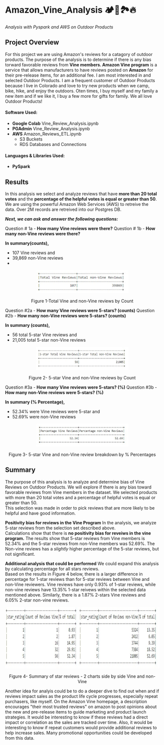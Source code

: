 # Amazon_Vine_Analysis :camping::compass:🏞️:fire:
*Analysis with Pyspark and AWS on Outdoor Products* 
## Project Overview 

For this project we are using Amazon's reviews for a catagory of outdoor products.  The purpose of the analysis is to determine if there is any bias torward favorable reviews from **Vine members.  Amazon Vine program** is a service that allows manufacturers to have reviews posted on **Amazon** for their pre-release items, for an additional fee. 
I am most interested in and selected Outdoor Products.  I am a frequent customer of Outdoor Products because I live in Colorado and love to try new products when we camp, bike, hike, and enjoy the outdoors.   Oten times, I buy myself and my family a new item and if we like it, I buy a few more for gifts for family.  We all love Outdoor Products! 

#### Software Used: 
-  **Google Colab**  Vine_Review_Analysis.ipynb
-  **PGAdmin**  Vine_Review_Analysis.ipynb
-  **AWS** Amazon_Reviews_ETL.ipynb
    -  S3 Buckets
    -  RDS Databases and Connections

#### Languages & Libraries Used: 
-  **PySpark**  

## Results

In this analysis we select and analyze reviews that have **more than 
20 total votes** and the **percentage of the helpful votes is 
equal or greater than 50**. We are using the powerful Amazon Web Services (AWS) to retreive the data.  Over 2M records are retreived into our Postgres DB.   

***Next, we can ask and answer the following questions:*** 

Question # 1a - **How many Vine reviews were there?** 
Question # 1b - **How many non-Vine reviews were there?** 

**In summary(counts),**
-   107 Vine reviews and 
-  39,869 non-Vine reviews
-  
<p align="center">
  <img width="300" height="75" src="https://github.com/mjrotter4445/Amazon_Vine_Analysis/blob/main/Challenge%20work/Graphics/fig%201%20total%20vine%20and%20non.jpg">
</p>
<p align="center">
Figure 1-Total Vine and non-Vine reviews by Count
</p>

Question #2a - **How many Vine reviews were 5-stars? (counts)**
Question #2b - **How many non-Vine reviews were 5-stars? (counts)**

**In summary (counts),**
-   56 total 5-star Vine reviews and 
-  21,005 total 5-star non-Vine reviews 

<p align="center">
  <img width="300" height="75" src="https://github.com/mjrotter4445/Amazon_Vine_Analysis/blob/main/Challenge%20work/Graphics/fig%202%205st%20count%20vine%20and%20non.jpg">
</p>
<p align="center">
Figure 2- 5-star Vine and non-Vine reviews by Count
</p>

Question #3a - **How many Vine reviews were 5-stars? (%)**
Question #3b - **How many non-Vine reviews were 5-stars? (%)**

**In summary (% Percentage),**
-   52.34% were Vine reviews were 5-star and 
-   52.69% were non-Vine reviews 

<p align="center">
  <img width="300" height="75" src="https://github.com/mjrotter4445/Amazon_Vine_Analysis/blob/main/Challenge%20work/Graphics/fig%203%20perc%20of%205star%20vine%20and%20non.jpg">
</p>
<p align="center">
Figure 3- 5-star Vine and non-Vine review breakdown by % Percentages
</p>

## Summary

The purpose of this analysis is to analyze and determine bias of Vine Reviews on Outdoor Products. 
We will explore if there is any bias toward favorable reviews from Vine members in the dataset. We selected products
with more than 20 total votes and a percentage of helpful votes is equal or greater than 50.  
This selection was made in order to pick reviews that are more likely to be helpful and have good information.   

**Positivity bias for reviews in the Vine Program**
In the analysis, we analyze 5-star reviews from the selection set described above.  
Calculations show that there is **no positivity bias for reveiws in the vine 
program.**  The results show that 5-star reviews from Vine members is 52.34% and the 
5-star reviews from non-Vine members was 52.69%.  The Non-vine reviews has a 
*slightly* higher percentage of the 5-star reviews, but not significant.  

**Additional analysis that could be performed**
We could expand this analysis by calculating percentage for all stars reviews.  
Based on the results in Figure 4 below, there is a larger difference in percentage for 1-star
reviews than for 5-star reviews between Vine and non-Vine reviewers. Vine reviews have 
only 0.93% of 1-star reviews, while non-vine reviews have 13.35% 1-star reivews within 
the selected data mentioned above.  Similarly, there is a 1.87% 2-stars Vine reviews and 6.05% 2-star non-vine reviews.  

<p align="center">
  <img width="800" height=200" src="https://github.com/mjrotter4445/Amazon_Vine_Analysis/blob/main/Challenge%20work/Graphics/fig%204%20bothV%20and%20nonV.jpg">
</p>
<p align="center">
Figure 4- Summary of star reviews - 2 charts side by side Vine and non-Vine
</p>

Another idea for analyis could be to do a deeper dive to find out when and if reviews impact
sales as the product life cycle progresses, especially repeat purchasers, like myself.  On the 
Amazon Vine homepage, a description encourages "their most trusted reviews" on amazon to post opinions about 
the new and pre-release items to guide marketing and product launch strategies.   It would be interesting to 
know if these reviews had a direct impact or correlation as the sales are tracked over time.   Also, it would
be interesting to know if repeat customers would provide additional reviews to help increase sales.  Many promotional
opportunities could be developed from this data.   


